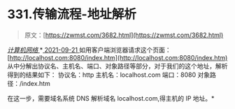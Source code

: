 <!--yml
category: 未分类
date: 0001-01-01 00:00:00
--->

# 331.传输流程-地址解析

> 原文：[https://zwmst.com/3682.html](https://zwmst.com/3682.html)

   [ *计算机网络* ](https://zwmst.com/%e8%ae%a1%e7%ae%97%e6%9c%ba%e7%bd%91%e7%bb%9c)*[ <time datetime="2021-09-22T00:57:24+08:00"> 2021-09-21 </time> ](https://zwmst.com/3682.html)  如用客户端浏览器请求这个页面：[http://localhost.com:8080/index.htm](http://localhost.com:8080/index.htm) 从中分解出协议名、主机名、端口、对象路径等部分，对于我们的这个地址，解析得到的结果如下：
协议名：http
主机名：localhost.com
端口：8080
对象路径：/index.htm

在这一步，需要域名系统 DNS 解析域名 localhost.com,得主机的 IP 地址。*